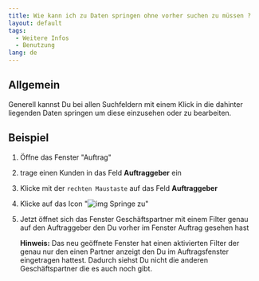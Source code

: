 ```yaml
---
title: Wie kann ich zu Daten springen ohne vorher suchen zu müssen ?
layout: default
tags:
  - Weitere Infos
  - Benutzung
lang: de
---
```


## Allgemein

Generell kannst Du bei allen Suchfeldern mit einem Klick in die dahinter liegenden Daten springen um diese einzusehen oder zu bearbeiten.


## Beispiel

1. Öffne das Fenster "Auftrag"
1. trage einen Kunden in das Feld **Auftraggeber** ein
1. Klicke mit der `rechten Maustaste` auf das Feld **Auftraggeber** 
1. Klicke auf das Icon "![img](../images/icons/Zoom24.png) Springe zu" 
1. Jetzt öffnet sich das Fenster Geschäftspartner mit einem Filter genau auf den Auftraggeber den Du vorher im Fenster Auftrag gesehen hast

   **Hinweis:** Das neu geöffnete Fenster hat einen aktivierten Filter der genau nur den einen Partner anzeigt den Du im Auftragsfenster eingetragen hattest. Dadurch siehst Du nicht die anderen Geschäftspartner die es auch noch gibt.
   